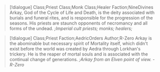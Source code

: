 >[!dialogue] Class;Priest Class;Monk Class;Healer Faction;NineDivines
>Arkay, God of the Cycle of Life and Death, is the deity associated with burials and funeral rites, and is responsible for the progression of the seasons. His priests are staunch opponents of necromancy and all forms of the undead.
>*;Imperial cult priests; monks; healers;*

>[!dialogue] Class;Priest Faction;AedricOrders Author;R-Zero
>Arkay is the abominable but necessary spirit of Mortality itself, which didn't exist before the world was created by Aedra through Lorkhan's trickery. He is the reaper of mortal souls and is associated with the continual change of generations.
>*;Arkay from an Elven point of view. - R-Zero*